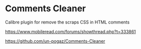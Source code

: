 # Comments Cleaner

Calibre plugin for remove the scraps CSS in HTML comments

https://www.mobileread.com/forums/showthread.php?t=333861

https://github.com/un-pogaz/Comments-Cleaner